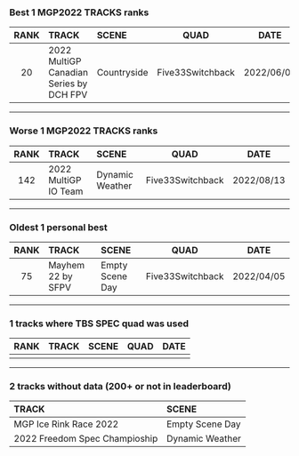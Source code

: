 ### Best 1 MGP2022 TRACKS ranks
|RANK|TRACK|SCENE|QUAD|DATE|
|:---:|:---|:---|:---:|:---:|
|20|2022 MultiGP Canadian Series by DCH FPV|Countryside|Five33Switchback|2022/06/09|
---
### Worse 1 MGP2022 TRACKS ranks
|RANK|TRACK|SCENE|QUAD|DATE|
|:---:|:---|:---|:---:|:---:|
|142|2022 MultiGP IO Team|Dynamic Weather|Five33Switchback|2022/08/13|
---
### Oldest 1 personal best
|RANK|TRACK|SCENE|QUAD|DATE|
|:---:|:---|:---|:---:|:---:|
|75|Mayhem 22 by SFPV|Empty Scene Day|Five33Switchback|2022/04/05|
---
### 1 tracks where TBS SPEC quad was used
|RANK|TRACK|SCENE|QUAD|DATE|
|:---:|:---|:---|:---:|:---:|
||||||
---
### 2 tracks without data (200+ or not in leaderboard)
|TRACK|SCENE|
|:---|:---|
|MGP Ice Rink Race 2022|Empty Scene Day|
|2022 Freedom Spec Champioship|Dynamic Weather|
